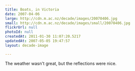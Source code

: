 ```yaml
---
title: Boats, in Victoria
date: 2007-04-06
large: http://cdn.m.ac.nz/decade/images/20070406.jpg
small: http://cdn.m.ac.nz/decade/images/small/20070406.jpg
flickrUrl: null
photoId: null
createdAt: 2011-01-30 11:07:20.5217
updatedAt: 2007-05-05 19:47:57
layout: decade-image

---
```

The weather wasn't great, but the reflections were nice.
